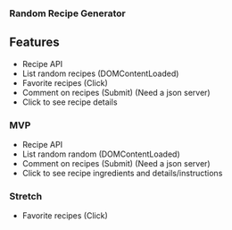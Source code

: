 ### Random Recipe Generator

## Features
* Recipe API
* List random recipes (DOMContentLoaded)
* Favorite recipes (Click)
* Comment on recipes (Submit) (Need a json server)
* Click to see recipe details

### MVP
* Recipe API
* List random random (DOMContentLoaded)
* Comment on recipes (Submit) (Need a json server)
* Click to see recipe ingredients and details/instructions

### Stretch
* Favorite recipes (Click)
